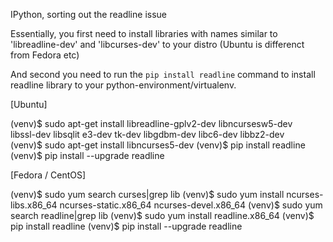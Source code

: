 IPython, sorting out the readline issue

Essentially, you first need to install libraries with names similar to
'libreadline-dev' and 'libcurses-dev' to your distro (Ubuntu is differenct
from Fedora etc)

And second you need to run the `pip install readline` command to install
readline library to your python-environment/virtualenv.

[Ubuntu]

(venv)$ sudo apt-get install libreadline-gplv2-dev libncursesw5-dev \
    libssl-dev libsqlit e3-dev tk-dev libgdbm-dev libc6-dev libbz2-dev                                                                            
(venv)$ sudo apt-get install libncurses5-dev
(venv)$ pip install readline
(venv)$ pip install --upgrade readline

[Fedora / CentOS]

(venv)$ sudo yum search curses|grep lib
(venv)$ sudo yum install ncurses-libs.x86_64 ncurses-static.x86_64 ncurses-devel.x86_64
(venv)$ sudo yum search readline|grep lib
(venv)$ sudo yum install readline.x86_64
(venv)$ pip install readline
(venv)$ pip install --upgrade readline

